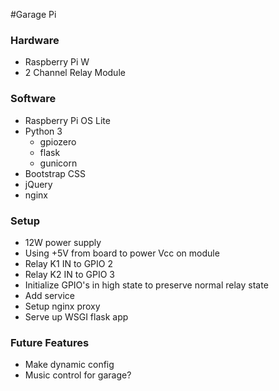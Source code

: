 #Garage Pi

### Hardware
- Raspberry Pi W
- 2 Channel Relay Module

### Software
- Raspberry Pi OS Lite
- Python 3
  - gpiozero
  - flask
  - gunicorn
- Bootstrap CSS
- jQuery
- nginx

### Setup
- 12W power supply
- Using +5V from board to power Vcc on module
- Relay K1 IN to GPIO 2
- Relay K2 IN to GPIO 3
- Initialize GPIO's in high state to preserve normal relay state
- Add service
- Setup nginx proxy
- Serve up WSGI flask app

### Future Features
- Make dynamic config
- Music control for garage?
